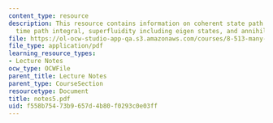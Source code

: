 ```yaml
---
content_type: resource
description: This resource contains information on coherent state path integral, real
  time path integral, superfluidity including eigen states, and annihilation operators.
file: https://ol-ocw-studio-app-qa.s3.amazonaws.com/courses/8-513-many-body-theory-for-condensed-matter-systems-fall-2004/f558b75473b9657d4b80f0293c0e03ff_notes5.pdf
file_type: application/pdf
learning_resource_types:
- Lecture Notes
ocw_type: OCWFile
parent_title: Lecture Notes
parent_type: CourseSection
resourcetype: Document
title: notes5.pdf
uid: f558b754-73b9-657d-4b80-f0293c0e03ff
---
```

